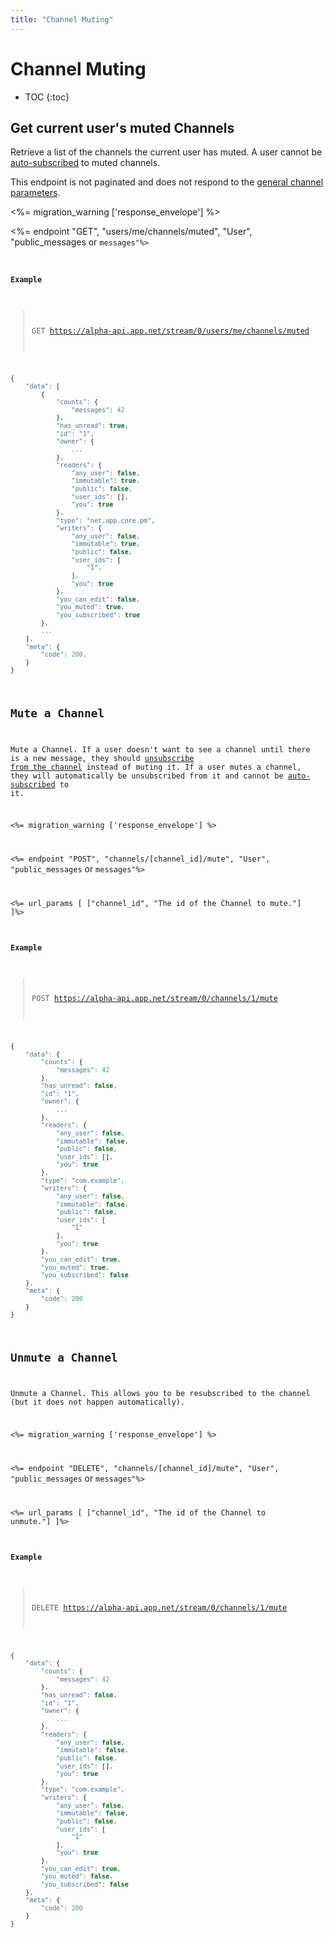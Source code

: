 ```yaml
---
title: "Channel Muting"
---
```


# Channel Muting

* TOC
{:toc}

## Get current user's muted Channels

Retrieve a list of the channels the current user has muted. A user cannot be [auto-subscribed](/docs/basics/messaging/#subscriptions) to muted channels.

This endpoint is not paginated and does not respond to the [general channel parameters](/docs/resources/channel/#general-parameters).

<%= migration_warning ['response_envelope'] %>

<%= endpoint "GET", "users/me/channels/muted", "User", "public_messages</code> or <code>messages"%>

#### Example

> GET https://alpha-api.app.net/stream/0/users/me/channels/muted

~~~ js
{
    "data": [
        {
            "counts": {
                "messages": 42
            },
            "has_unread": true,
            "id": "1",
            "owner": {
                ...
            },
            "readers": {
                "any_user": false,
                "immutable": true,
                "public": false,
                "user_ids": [],
                "you": true
            },
            "type": "net.app.core.pm",
            "writers": {
                "any_user": false,
                "immutable": true,
                "public": false,
                "user_ids": [
                    "1",
                ],
                "you": true
            },
            "you_can_edit": false,
            "you_muted": true,
            "you_subscribed": true
        },
        ...
    ],
    "meta": {
        "code": 200,
    }
}
~~~

## Mute a Channel

Mute a Channel. If a user doesn't want to see a channel until there is a new message, they should [unsubscribe from the channel](/docs/resources/channel/subscriptions/#unsubscribe-from-a-channel) instead of muting it. If a user mutes a channel, they will automatically be unsubscribed from it and cannot be [auto-subscribed](/docs/basics/messaging/#subscriptions) to it.

<%= migration_warning ['response_envelope'] %>

<%= endpoint "POST", "channels/[channel_id]/mute", "User", "public_messages</code> or <code>messages"%>

<%= url_params [
    ["channel_id", "The id of the Channel to mute."]
]%>

#### Example

> POST https://alpha-api.app.net/stream/0/channels/1/mute

~~~ js
{
    "data": {
        "counts": {
            "messages": 42
        },
        "has_unread": false,
        "id": "1",
        "owner": {
            ...
        },
        "readers": {
            "any_user": false,
            "immutable": false,
            "public": false,
            "user_ids": [],
            "you": true
        },
        "type": "com.example",
        "writers": {
            "any_user": false,
            "immutable": false,
            "public": false,
            "user_ids": [
                "1"
            ],
            "you": true
        },
        "you_can_edit": true,
        "you_muted": true,
        "you_subscribed": false
    },
    "meta": {
        "code": 200
    }
}
~~~

## Unmute a Channel

Unmute a Channel. This allows you to be resubscribed to the channel (but it does not happen automatically).

<%= migration_warning ['response_envelope'] %>

<%= endpoint "DELETE", "channels/[channel_id]/mute", "User", "public_messages</code> or <code>messages"%>

<%= url_params [
    ["channel_id", "The id of the Channel to unmute."]
]%>

#### Example

> DELETE https://alpha-api.app.net/stream/0/channels/1/mute

~~~ js
{
    "data": {
        "counts": {
            "messages": 42
        },
        "has_unread": false,
        "id": "1",
        "owner": {
            ...
        },
        "readers": {
            "any_user": false,
            "immutable": false,
            "public": false,
            "user_ids": [],
            "you": true
        },
        "type": "com.example",
        "writers": {
            "any_user": false,
            "immutable": false,
            "public": false,
            "user_ids": [
                "1"
            ],
            "you": true
        },
        "you_can_edit": true,
        "you_muted": false,
        "you_subscribed": false
    },
    "meta": {
        "code": 200
    }
}
~~~